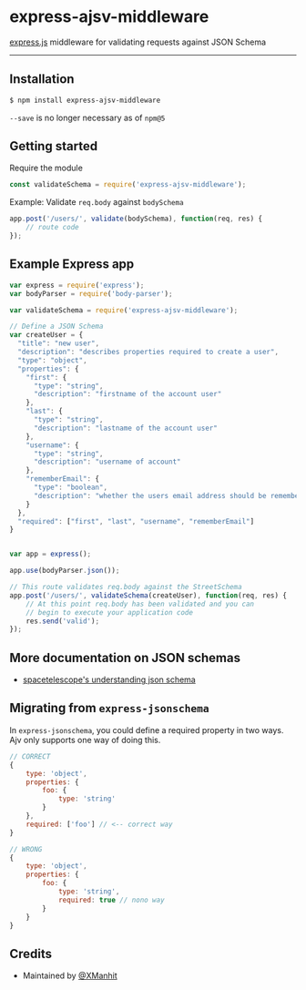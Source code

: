 # express-ajsv-middleware
[express.js](https://github.com/visionmedia/express) middleware for validating requests against JSON Schema

<hr>

## Installation

```sh
$ npm install express-ajsv-middleware
```

`--save` is no longer necessary as of `npm@5`

## Getting started

Require the module
```js
const validateSchema = require('express-ajsv-middleware');
```

Example: Validate `req.body` against `bodySchema`

```js
app.post('/users/', validate(bodySchema), function(req, res) {
    // route code
});
```

## Example Express app

```js
var express = require('express');
var bodyParser = require('body-parser');

var validateSchema = require('express-ajsv-middleware');

// Define a JSON Schema
var createUser = {
  "title": "new user",
  "description": "describes properties required to create a user",
  "type": "object",
  "properties": {
    "first": {
      "type": "string",
      "description": "firstname of the account user"
    },
    "last": {
      "type": "string",
      "description": "lastname of the account user"
    },
    "username": {
      "type": "string",
      "description": "username of account"
    },
    "rememberEmail": {
      "type": "boolean",
      "description": "whether the users email address should be remembered"
    }
  },
  "required": ["first", "last", "username", "rememberEmail"]
}


var app = express();

app.use(bodyParser.json());

// This route validates req.body against the StreetSchema
app.post('/users/', validateSchema(createUser), function(req, res) {
    // At this point req.body has been validated and you can
    // begin to execute your application code
    res.send('valid');
});

```

## More documentation on JSON schemas

- [spacetelescope's understanding json schema](http://spacetelescope.github.io/understanding-json-schema/)

## <a name="migrating"></a> Migrating from `express-jsonschema`

In `express-jsonschema`, you could define a required property in two ways. Ajv only supports one way of doing this.

```js
// CORRECT
{
    type: 'object',
    properties: {
        foo: {
            type: 'string'
        }
    },
    required: ['foo'] // <-- correct way
}

// WRONG
{
    type: 'object',
    properties: {
        foo: {
            type: 'string',
            required: true // nono way
        }
    }
}
```

## Credits

- Maintained by [@XManhit](https://github.com/xmanhit)